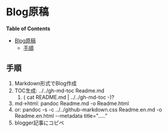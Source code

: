 # Blog原稿

**Table of Contents**

- [Blog原稿](#blog原稿)
  - [手順](#手順)

<!-- markdown-toc end -->

## 手順

1. Markdown形式でBlog作成
1. TOC生成: ../../gh-md-toc Readme.md
   1. ( cat README.md | ../../gh-md-toc -)?
1. md->html: pandoc Readme.md -o Readme.html
1. or: pandoc -s -c ../../github-markdown.css Readme.en.md -o Readme.en.html --metadata title="....."
1. blogger記事にコピペ

